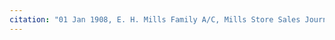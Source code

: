 ```yaml
---
citation: "01 Jan 1908, E. H. Mills Family A/C, Mills Store Sales Journal No. 41, inside back cover, digital photograph of book owned by Brooktondale collector"
---
```


